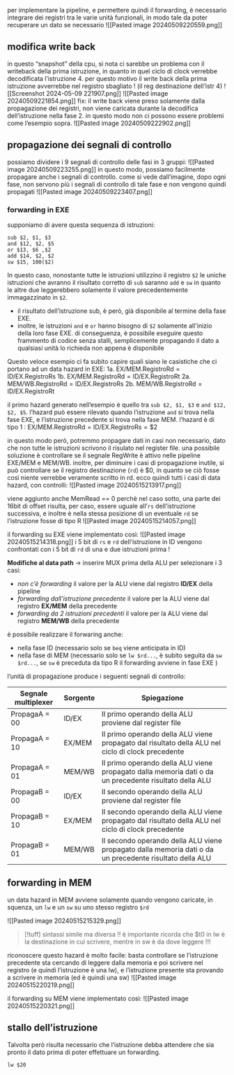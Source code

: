 per implementare la pipeline, e permettere quindi il forwarding, è necessario integrare dei registri tra le varie unità funzionali, in modo tale da poter recuperare un dato se necessario
![[Pasted image 20240509220559.png]]

## modifica write back
in questo “snapshot” della cpu, si nota ci sarebbe un problema con il writeback della prima istruzione, in quanto in quel ciclo di clock verrebbe decodificata l’istruzione 4. per questo motivo il write back della prima istruzione avverrebbe nel registro sbagliato ! (il reg destinazione dell’istr 4)
![[Screenshot 2024-05-09 221907.png]]
![[Pasted image 20240509221854.png]]
fix: il write back viene preso solamente dalla propagazione dei registri, non viene caricata durante la decodifica dell’istruzione nella fase 2. in questo modo non ci possono essere problemi come l’esempio sopra.
![[Pasted image 20240509222902.png]]

## propagazione dei segnali di controllo
possiamo dividere i 9 segnali di controllo delle fasi in 3 gruppi:
![[Pasted image 20240509223255.png]]
in questo modo, possiamo facilmente propagare anche i segnali di controllo. come si vede dall’imagine, dopo ogni fase, non servono più i segnali di controllo di tale fase e non vengono quindi propagati
![[Pasted image 20240509223407.png]]
 
### forwarding in EXE
supponiamo di avere questa sequenza di istruzioni:
```arm-asm
sub $2, $1, $3
and $12, $2, $5
or $13, $6 ,$2
add $14, $2, $2
sw $15, 100($2)
```
In questo caso, nonostante tutte le istruzioni utilizzino il registro `$2` le uniche istruzioni che avranno il risultato corretto di `sub` saranno `add` e `sw` in quanto le altre due leggerebbero solamente il valore precedentemente immagazzinato in `$2`.

- il risultato dell’istruzione sub, è però, già disponibile al termine della fase EXE. 
- inoltre, le istruzioni `and` e `or` hanno bisogno di `$2` solamente all'inizio della loro fase EXE.
di conseguenza, è possibile eseguire questo frammento di codice senza stalli, semplicemente propagando il dato a qualsiasi unità lo richieda non appena è disponibile

Questo veloce esempio ci fa subito capire quali siano le casistiche che ci portano ad un data hazard in EXE:
1a. $\text{EX/MEM.RegistroRd}=\text{ID/EX.RegistroRs}$
1b. $\text{EX/MEM.RegistroRd}=\text{ID/EX.RegistroRt}$
2a. $\text{MEM/WB.RegistroRd}=\text{ID/EX.RegistroRs}$
2b. $\text{MEM/WB.RegistroRd}=\text{ID/EX.RegistroRt}$

il primo hazard generato nell’esempio è quello tra `sub $2, $1, $3` e `and $12, $2, $5`. l’hazard può essere rilevato quando l’istruzione `and` si trova nella fase EXE, e l’istruzione precedente si trova nella fase MEM.
l’hazard è di tipo 1 : $\text{EX/MEM.RegistroRd}=\text{ID/EX.RegistroRs}=\$2$

in questo modo però, potremmo propagare dati in casi non necessario, dato che non tutte le istruzioni scrivono il risulato nel register file.
una possibile soluzione è controllare se il segnale RegWrite è attivo nelle pipeline EXE/MEM e MEM/WB. inoltre, per diminuire i casi di propagazione inutile, si può controllare se il registro destinazione (`rd`) è $0, in quanto se ciò fosse così niente verrebbe veramente scritto in rd.
ecco quindi tutti i casi di data hazard, con controlli:
![[Pasted image 20240515213917.png]]

viene aggiunto anche MemRead == 0 perchè nel caso sotto, una parte dei 16bit di offset risulta, per caso, essere uguale all’`rs` dell’istruzione successiva, e inoltre è nella stessa posizione di un eventuale `rd` se l’istruzione fosse di tipo R
![[Pasted image 20240515214057.png]]

il forwarding su EXE viene implementato così: 
![[Pasted image 20240515214318.png]]
i 5 bit di `rs` e `rd` dell’istruzione in ID vengono confrontati con i 5 bit di `rd` di una e due istruzioni prima !

**Modifiche al data path** → inserire MUX prima della ALU per selezionare i 3 casi:
- *non c’è forwarding*
	il valore per la ALU viene dal registro **ID/EX** della pipeline
- *forwarding dall’istruzione precedente*
	il valore per la ALU viene dal registro **EX/MEM** della precedente
- *forwarding da 2 istruzioni precedenti*
	il valore per la ALU viene dal registro **MEM/WB** della precedente

è possibile realizzare il forwaring anche:
- nella fase ID (necessario solo se `beq` viene anticipata in ID)
- nella fase di MEM (necessario solo se `lw $rd...`, è subito seguita da `sw $rd...`, se `sw` è preceduta da tipo R il forwarding avviene in fase EXE )

l’unità di propagazione produce i seguenti segnali di controllo:

| Segnale multiplexer | Sorgente | Spiegazione                                                                                             |
| ------------------- | -------- | ------------------------------------------------------------------------------------------------------- |
| PropagaA = 00       | ID/EX    | Il primo operando della ALU proviene dal register file                                                  |
| PropagaA = 10       | EX/MEM   | Il primo operando della ALU viene propagato dal risultato della ALU nel ciclo di clock precedente       |
| PropagaA = 01       | MEM/WB   | Il primo operando della ALU viene propagato dalla memoria dati o da un precedente risultato della ALU   |
| PropagaB = 00       | ID/EX    | Il secondo operando della ALU proviene dal register file                                                |
| PropagaB = 10       | EX/MEM   | Il secondo operando della ALU viene propagato dal risultato della ALU nel ciclo di clock precedente     |
| PropagaB = 01       | MEM/WB   | Il secondo operando della ALU viene propagato dalla memoria dati o da un precedente risultato della ALU |

## forwarding in MEM
un data hazard in MEM avviene solamente quando vengono caricate, in squenza, un `lw` e un `sw` su uno stesso registro `$rd`

![[Pasted image 20240515215329.png]]

>[!tuff] sintassi simile ma diversa !!
>è importante ricorda che $t0 in lw è la destinazione in cui scrivere, mentre in sw è da dove leggere !!!

riconoscere questo hazard è molto facile: basta controllare se l’istruzione precedente sta cercando di leggere dalla memoria e poi scrivere nel registro (e quindi l’istruzione è una lw), e l’istruzione presente sta provando a scrivere in memoria (ed è quindi una sw)
![[Pasted image 20240515220219.png]]

il forwarding su MEM viene implementato così:
![[Pasted image 20240515220321.png]]

## stallo dell’istruzione
Talvolta però risulta necessario che l’istruzione debba attendere che sia pronto il dato prima di poter effettuare un forwarding. 
```armasm
lw $20
```